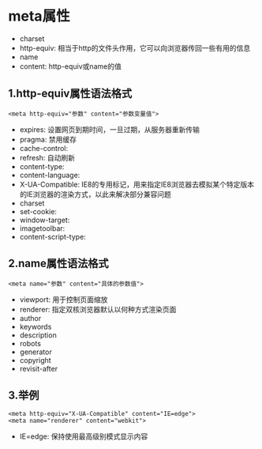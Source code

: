 meta属性
======
+ charset
+ http-equiv: 相当于http的文件头作用，它可以向浏览器传回一些有用的信息
+ name
+ content: http-equiv或name的值

1.http-equiv属性语法格式
------------------
    <meta http-equiv="参数" content="参数变量值">
- expires: 设置网页到期时间，一旦过期，从服务器重新传输
- pragma: 禁用缓存
- cache-control:
- refresh: 自动刷新
- content-type:
- content-language:
- X-UA-Compatible: IE8的专用标记，用来指定IE8浏览器去模拟某个特定版本的IE浏览器的渲染方式，以此来解决部分兼容问题
- charset
- set-cookie:
- window-target:
- imagetoolbar:
- content-script-type:

2.name属性语法格式
------------
	<meta name="参数" content="具体的参数值">
- viewport: 用于控制页面缩放
- renderer: 指定双核浏览器默认以何种方式渲染页面
- author
- keywords
- description
- robots
- generator
- copyright
- revisit-after

3.举例
----
    <meta http-equiv="X-UA-Compatible" content="IE=edge">
    <meta name="renderer" content="webkit">
- IE=edge: 保持使用最高级别模式显示内容
